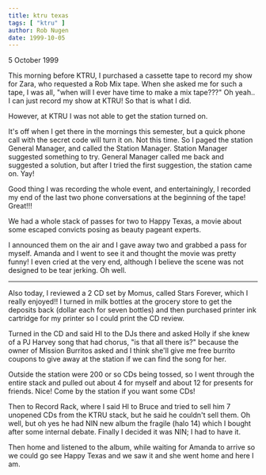 ```yaml
---
title: ktru texas
tags: [ "ktru" ]
author: Rob Nugen
date: 1999-10-05
---
```


<p class=date>5 October 1999</p>

This morning before KTRU, I purchased a cassette tape to record 
my show for Zara, who requested a Rob Mix tape.  When she asked 
me for such a tape, I was all, "when will I ever have time to 
make a mix tape???"  Oh yeah..  I can just record my show at 
KTRU!  So that is what I did.

However, at KTRU I was not able to get the station turned on.  

It's off when I get there in the mornings this semester, but a 
quick phone call with the secret code will turn it on. Not this 
time.  So I paged the station General Manager, and called the 
Station Manager.  Station Manager suggested something to try. 
General Manager called me back and suggested a solution, but 
after I tried the first suggestion, the station came on.   Yay!  

Good thing I was recording the whole event, and entertainingly, I 
recorded my end of the last two phone conversations at the 
beginning of the tape!  Great!!!

We had a whole stack of passes for two to Happy Texas, a movie 
about some escaped convicts posing as beauty pageant experts.

I announced them on the air and I gave away two and grabbed a 
pass for myself.  Amanda and I went to see it and thought the 
movie was pretty funny!   I even cried at the very end, although 
I believe the scene was not designed to be tear jerking. Oh well.

- - - -

Also today, I reviewed a 2 CD set by Momus, called Stars Forever, 
which I really enjoyed!!  I turned in milk bottles at the grocery 
store to get the deposits back (dollar each for seven bottles) 
and then purchased printer ink cartridge for my printer so I 
could print the CD review. 

Turned in the CD and said HI to the DJs there and asked Holly if 
she knew of a PJ Harvey song that had chorus, "is that all there 
is?"  because the owner of Mission Burritos asked and I think 
she'll give me free burrito coupons to give away at the station 
if we can find the song for her. 

Outside the station were 200 or so CDs being tossed, so I went 
through the entire stack and pulled out about 4 for myself and 
about 12 for presents for friends.  Nice!  Come by the station if 
you want some CDs!

Then to Record Rack, where I said HI to Bruce and tried to sell 
him 7 unopened CDs from the KTRU stack, but he said he couldn't 
sell them.  Oh well, but oh yes he had NIN new album the fragile 
(halo 14) which I bought after some internal debate.  Finally I 
decided it was NIN; I had to have it.

Then home and listened to the album, while waiting for Amanda to 
arrive so we could go see Happy Texas and we saw it and she went 
home and here I am.
